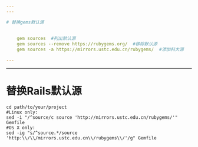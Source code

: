 ```yaml
---
---

# 替换gems默认源
    
    
    gem sources  #列出默认源
    gem sources --remove https://rubygems.org/  #移除默认源
    gem sources -a https://mirrors.ustc.edu.cn/rubygems/  #添加科大源

---
```

---

# 替换Rails默认源
    
    
    cd path/to/your/project
    #Linux only:
    sed -i "/^source/c source 'http://mirrors.ustc.edu.cn/rubygems/'" Gemfile 
    #OS X only:
    sed -ig "s/^source.*/source 'http:\\/\\/mirrors.ustc.edu.cn\\/rubygems\\/'/g" Gemfile  
